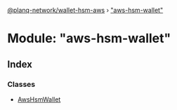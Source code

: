 [@planq-network/wallet-hsm-aws](../README.md) › ["aws-hsm-wallet"](_aws_hsm_wallet_.md)

# Module: "aws-hsm-wallet"

## Index

### Classes

* [AwsHsmWallet](../classes/_aws_hsm_wallet_.awshsmwallet.md)
